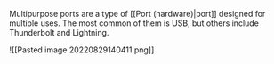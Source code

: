 Multipurpose ports are a type of [[Port (hardware)|port]] designed for multiple uses. The most common of them is USB, but others include Thunderbolt and Lightning.

![[Pasted image 20220829140411.png]]